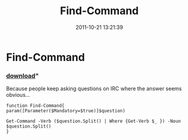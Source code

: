 ﻿---
pid:            3019
parent:         0
children:       
poster:         Joel Bennett
title:          Find-Command
date:           2011-10-21 13:21:39
format:         posh
---

# Find-Command

### [download](3019.ps1)"

Because people keep asking questions on IRC where the answer seems obvious...

```posh
function Find-Command{
param([Parameter($Mandatory=$true)]$question)

Get-Command -Verb ($question.Split() | Where {Get-Verb $_ }) -Noun $question.Split()
}
```
